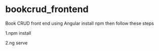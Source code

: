 # bookcrud_frontend
Book CRUD front end using Angular
install npm then follow these steps

1.npm install

2.ng serve
